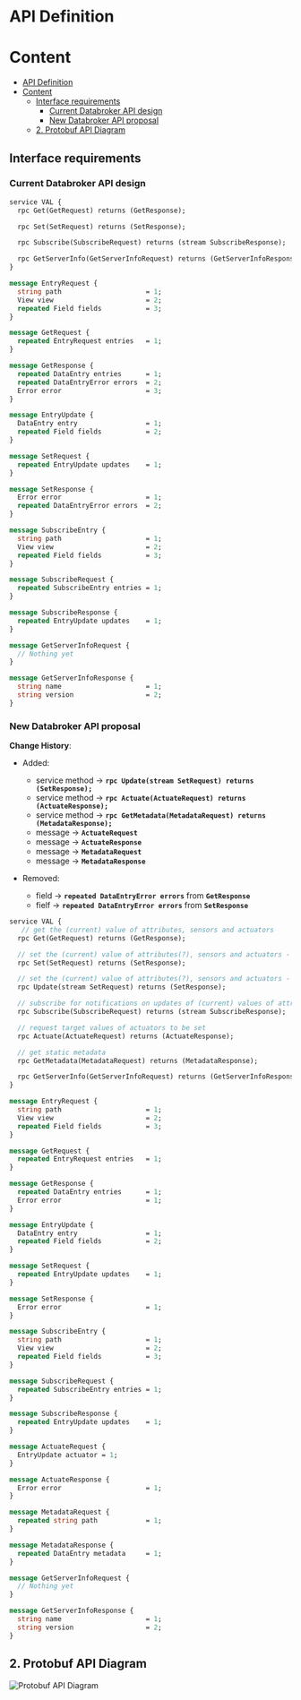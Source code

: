 # API Definition

# Content
- [API Definition](#api-definition)
- [Content](#content)
  - [Interface requirements](#interface-requirements)
    - [Current Databroker API design](#current-databroker-api-design)
    - [New Databroker API proposal](#new-databroker-api-proposal)
  - [2. Protobuf API Diagram](#2-protobuf-api-diagram)

## Interface requirements
### Current Databroker API design
```protobuf
service VAL {
  rpc Get(GetRequest) returns (GetResponse);

  rpc Set(SetRequest) returns (SetResponse);

  rpc Subscribe(SubscribeRequest) returns (stream SubscribeResponse);

  rpc GetServerInfo(GetServerInfoRequest) returns (GetServerInfoResponse);
}

message EntryRequest {
  string path                     = 1;
  View view                       = 2;
  repeated Field fields           = 3;
}

message GetRequest {
  repeated EntryRequest entries   = 1;
}

message GetResponse {
  repeated DataEntry entries      = 1;
  repeated DataEntryError errors  = 2;
  Error error                     = 3;
}

message EntryUpdate {
  DataEntry entry                 = 1;
  repeated Field fields           = 2;
}

message SetRequest {
  repeated EntryUpdate updates    = 1;
}

message SetResponse {
  Error error                     = 1;
  repeated DataEntryError errors  = 2;
}

message SubscribeEntry {
  string path                     = 1;
  View view                       = 2;
  repeated Field fields           = 3;
}

message SubscribeRequest {
  repeated SubscribeEntry entries = 1;
}

message SubscribeResponse {
  repeated EntryUpdate updates    = 1;
}

message GetServerInfoRequest {
  // Nothing yet
}

message GetServerInfoResponse {
  string name                     = 1;
  string version                  = 2;
}

``` 

### New Databroker API proposal
**Change History**:
* Added:
  * service method -> **`rpc Update(stream SetRequest) returns (SetResponse);`**
  * service method -> **`rpc Actuate(ActuateRequest) returns (ActuateResponse);`**
  * service method -> **`rpc GetMetadata(MetadataRequest) returns (MetadataResponse);`**
  * message -> **`ActuateRequest`**
  * message -> **`ActuateResponse`**
  * message -> **`MetadataRequest`**
  * message -> **`MetadataResponse`**
  
* Removed:
  * field -> **`repeated DataEntryError errors`** from **`GetResponse`**
  * fielf -> **`repeated DataEntryError errors`** from **`SetResponse`**

```protobuf
service VAL {
   // get the (current) value of attributes, sensors and actuators
  rpc Get(GetRequest) returns (GetResponse);

  // set the (current) value of attributes(?), sensors and actuators - for low update frequency
  rpc Set(SetRequest) returns (SetResponse);

  // set the (current) value of attributes(?), sensors and actuators - for high update frequency
  rpc Update(stream SetRequest) returns (SetResponse);

  // subscribe for notifications on updates of (current) values of attributes(?), sensors and actuators
  rpc Subscribe(SubscribeRequest) returns (stream SubscribeResponse);

  // request target values of actuators to be set
  rpc Actuate(ActuateRequest) returns (ActuateResponse);

  // get static metadata
  rpc GetMetadata(MetadataRequest) returns (MetadataResponse);

  rpc GetServerInfo(GetServerInfoRequest) returns (GetServerInfoResponse);
}

message EntryRequest {
  string path                     = 1;
  View view                       = 2;
  repeated Field fields           = 3;
}

message GetRequest {
  repeated EntryRequest entries   = 1;
}

message GetResponse {
  repeated DataEntry entries      = 1;
  Error error                     = 1;
}

message EntryUpdate {
  DataEntry entry                 = 1;
  repeated Field fields           = 2;
}

message SetRequest {
  repeated EntryUpdate updates    = 1;
}

message SetResponse {
  Error error                     = 1;
}

message SubscribeEntry {
  string path                     = 1;
  View view                       = 2;
  repeated Field fields           = 3;
}

message SubscribeRequest {
  repeated SubscribeEntry entries = 1;
}

message SubscribeResponse {
  repeated EntryUpdate updates    = 1;
}

message ActuateRequest {
  EntryUpdate actuator = 1;
}

message ActuateResponse {
  Error error                     = 1;
}

message MetadataRequest {
  repeated string path            = 1;
}

message MetadataResponse {
  repeated DataEntry metadata     = 1;
}

message GetServerInfoRequest {
  // Nothing yet
}

message GetServerInfoResponse {
  string name                     = 1;
  string version                  = 2;
}
``` 

## 2. Protobuf API Diagram
![Protobuf API Diagram](../pictures/api.svg)